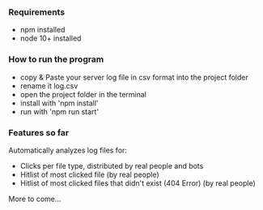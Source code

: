 ### Requirements
* npm installed
* node 10+ installed

### How to run the program
* copy & Paste your server log file in csv format into the project folder
* rename it log.csv
* open the project folder in the terminal
* install with 'npm install'
* run with 'npm run start'

### Features so far
Automatically analyzes log files for:
* Clicks per file type, distributed by real people and bots
* Hitlist of most clicked file (by real people)
* Hitlist of most clicked files that didn't exist (404 Error) (by real people)

More to come...
